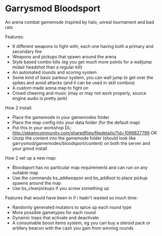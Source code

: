 # Garrysmod Bloodsport #

An arena combat gamemode inspired by halo, unreal tournament and bad rats

Features:
- 9 different weapons to fight with, each one having both a primary and secondary fire
- Weapons and pickups that spawn around the arena
- Style based combo kills (eg you get much more points for a walljump midair headshot than a regular kill)
- An automated rounds and scoring system
- Some kind of basic parkour system, you can wall jump to get over the spikes and avoid attacks (and it can be used in skill combos)
- A custom made arena map to fight on
- Crowd cheering and music (may or may not work properly, source engine audio is pretty jank)


How 2 install:
- Place the gamemode in your gamemodes folder
- Place the map config into your data folder (for the default map)
- Put this in your workshop DL: http://steamcommunity.com/sharedfiles/filedetails/?id=1096827799
OR
- Unzip the content into the gamemode folder (should look like garrysmod/gamemodes/bloodsport/content) on both the server and your gmod install


How 2 set up a new map:
- Bloodsport has no particular map requirements and can run on any suitable map
- Use the commands bs_addweapon and bs_addloot to place pickup spawns around the map
- Use bs_clearpickups if you screw something up


Features that would have been in if i hadn't wasted so much time:
- Randomly generated mutators to spice up each round type
- More possible gametypes for each round
- Dynamic traps that activate and deactivate
- A consumable boost items system, eg you can buy a steroid pack or artillery beacon with the cash you gain from winning rounds
